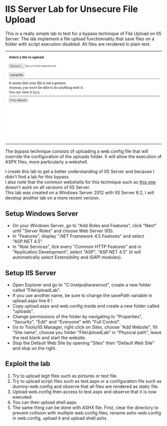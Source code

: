 # IIS Server Lab for Unsecure File Upload #

This is a really simple lab to test for a bypass technique of File Upload on IIS Server. The lab implement a file upload functionnality that save files on a folder with script execution disabled. All files are rendered in plain text.<br>

<table><tr><td>
    <img src= "./images/lab.png" />
</td></tr></table>

The bypass technique consists of uploading a web.config file that will override the configuration of the uploads folder. It will allow the execution of ASPX files, more particularly a webshell.<br>

I create this lab to get a better understanding of IIS Server and because I didn't find a lab for this bypass.<br>
I also note that the common webshells for this technique such as [this one](https://github.com/swisskyrepo/PayloadsAllTheThings/blob/master/Upload%20Insecure%20Files/Configuration%20IIS%20web.config/web.config) doesn't work on all versions of IIS Server.<br>
This lab was created on a Windows Server 2012 with IIS Server 6.2, I will develop another lab on a more recent version.<br> 

## Setup Windows Server ##
- On your Windows Server, go to "Add Roles and Features", click "Next" until "Server Roles" and choose Web Server (IIS).
- In "Features", display ".NET Framework 4.5 Features" and select "ASP.NET 4.5".
- In "Role Services", tick every "Common HTTP Features" and in "Application Development", select "ASP", "ASP.NET 4.5" (it will automatically select Extensibility and ISAPI modules).

## Setup IIS Server ##
- Open Explorer and go to "C:\inetpub\wwwroot", create a new folder called "FileUploadLab".
- If you use another name, be sure to change the savePath variable in upload.aspx line 6 !
- Copy upload.aspx and web.config inside and create a new folder called "uploads".
- Change permissions of the folder by navigating to "Properties", "Security", "Edit" and "Everyone" with "Full Control".
- Go to Tools/IIS Manager, right click on Sites, choose "Add Website", fill "Site name", choose you folder "FileUploadLab" in "Physical path", leave the rest blank and start the website.
- Stop the Default Web Site by opening "Sites" then "Default Web Site" and stop on the right.

## Exploit the lab ##
1. Try to upload legit files such as pictures or text file.
2. Try to upload script files such as test.aspx or a configuration file such as dummy-web.config and observe that all files are rendered as static file.
3. Upload web.config then access to test.aspx and observe that it is now executed.
4. You can then upload shell.aspx.<br>
5. The same thing can be done with ASHX file. First, clear the directory to prevent collision with multiple web.config files, rename ashx-web.config in web.config, upload it and upload shell.ashx.

 
